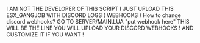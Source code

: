 I AM NOT THE DEVELOPER OF THIS SCRIPT I JUST UPLOAD THIS ESX_GANGJOB WITH DISCORD LOGS ( WEBHOOKS )
How to change discord webhooks?
GO TO SERVER/MAIN.LUA
"put webhook here" THIS WILL BE THE LINE YOU WILL UPLOAD YOUR DISCORD WEBHOOKS !
AND CUSTOMIZE IT IF YOU WANT !